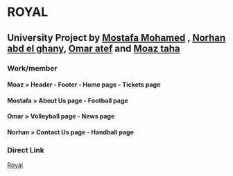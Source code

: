 # ROYAL
## University Project by [Mostafa Mohamed](https://www.facebook.com/profile.php?id=100003475163160&ref=br_rs) , [Norhan abd el ghany](https://www.facebook.com/norhan.abd.elghany.15?ref=br_rs), [Omar atef](https://www.facebook.com/OmarAtefKamal?ref=br_rs) and [Moaz taha](https://www.facebook.com/itsmoaaz)

### Work/member
   #### Moaz > Header - Footer - Home page - Tickets page
   #### Mostafa > About Us page - Football page
   #### Omar > Volleyball page - News page
   #### Norhan > Contact Us page - Handball page

### Direct Link 
[Royal](https://moaaztaha.github.io/royal/)
